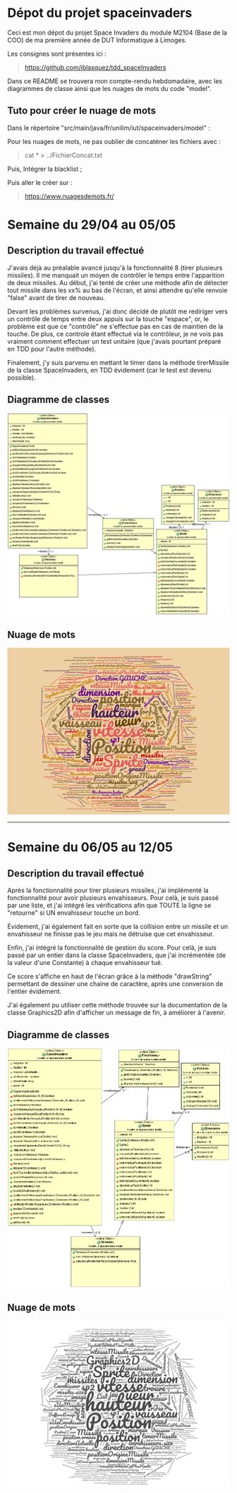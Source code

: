 # Dépot du projet spaceinvaders
Ceci est mon dépot du projet Space Invaders du module M2104 (Base de la COO) de ma première année de DUT Informatique à Limoges.

Les consignes sont présentes ici :
> https://github.com/iblasquez/tdd_spaceInvaders

Dans ce README se trouvera mon compte-rendu hebdomadaire, avec les diagrammes de classe ainsi que les nuages de mots du code "model".

## Tuto pour créer le nuage de mots

Dans le répertoire "src/main/java/fr/unilim/iut/spaceinvaders/model" :

Pour les nuages de mots, ne pas oublier de concaténer les fichiers avec :
> cat * > ../FichierConcat.txt

Puis, Intégrer la blacklist ;

Puis aller le créer sur :
> https://www.nuagesdemots.fr/

# Semaine du 29/04 au 05/05

## Description du travail effectué

J'avais déjà au préalable avancé jusqu'à la fonctionnalité 8 (tirer plusieurs missiles). Il me manquait un moyen de contrôler le temps entre l'apparition de deux missiles. Au début, j'ai tenté de créer une méthode afin de détecter tout missile dans les xx% au bas de l'écran, et ainsi attendre qu'elle renvoie "false" avant de tirer de nouveau.

Devant les problèmes survenus, j'ai donc décidé de plutôt me rediriger vers un contrôle de temps entre deux appuis sur la touche "espace", or, le problème est que ce "contrôle" ne s'effectue pas en cas de maintien de la touche. De plus, ce controle étant effectué via le contrôleur, je ne vois pas vraiment comment effectuer un test unitaire (que j'avais pourtant préparé en TDD pour l'autre méthode).

Finalement, j'y suis parvenu en mettant le timer dans la méthode tirerMissile de la classe SpaceInvaders, en TDD évidement (car le test est devenu possible).

## Diagramme de classes

<img src="Annexes/diag1.gif" alt="Diagramme de classe"> 


## Nuage de mots

<img src="Annexes/wordcloud1.png" alt="Nuage de mots"> 

---

# Semaine du 06/05 au 12/05

## Description du travail effectué

Après la fonctionnalité pour tirer plusieurs missiles, j'ai implémenté la fonctionnalité pour avoir plusieurs envahisseurs. Pour celà, je suis passé par une liste, et j'ai intégré les vérifications afin que TOUTE la ligne se "retourne" si UN envahisseur touche un bord.

Évidement, j'ai également fait en sorte que la collision entre un missile et un envahisseur ne finisse pas le jeu mais ne détruise que cet envahisseur.

Enfin, j'ai intégré la fonctionnalité de gestion du score. Pour celà, je suis passé par un entier dans la classe SpaceInvaders, que j'ai incrémentée (de la valeur d'une Constante) à chaque envahisseur tué.

Ce score s'affiche en haut de l'écran grâce à la méthode "drawString" permettant de dessiner une chaine de caractère, après une conversion de l'entier évidement.

J'ai également pu utiliser cette méthode trouvée sur la documentation de la classe Graphics2D afin d'afficher un message de fin, à améliorer à l'avenir.


## Diagramme de classes

<img src="Annexes/diag2.gif" alt="Diagramme de classe"> 


## Nuage de mots

<img src="Annexes/wordcloud2.png" alt="Nuage de mots"> 
